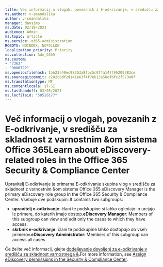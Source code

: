 ```yaml
---
title: Več informacij o vlogah, povezanih z E-odkrivanje, v središču za skladnost z varnostnim &om sistema Office 365
ms.author: v-smandalika
author: v-smandalika
manager: dansimp
ms.date: 02/19/2021
audience: Admin
ms.topic: article
ms.service: o365-administration
ROBOTS: NOINDEX, NOFOLLOW
localization_priority: Priority
ms.collection: Adm_O365
ms.custom:
- "7363"
- "9000722"
ms.openlocfilehash: 1bb21a40ec98353a8fbc5c074a147f96209383ce
ms.sourcegitcommit: c202c0df2d141e63f4f7eb13a56efbfc2f57348f
ms.translationtype: MT
ms.contentlocale: sl-SI
ms.lasthandoff: 03/05/2021
ms.locfileid: "50526177"
---
```

# <a name="learn-about-ediscovery-related-roles-in-the-office-365-security--compliance-center"></a><span data-ttu-id="844b6-102">Več informacij o vlogah, povezanih z E-odkrivanje, v središču za skladnost z varnostnim &om sistema Office 365</span><span class="sxs-lookup"><span data-stu-id="844b6-102">Learn about eDiscovery-related roles in the Office 365 Security & Compliance Center</span></span>

<span data-ttu-id="844b6-103">Upravitelj E-odkrivanje je primarna E-odkrivanje skupina vlog v središču za skladnost z varnostnim &om sistema Office 365.</span><span class="sxs-lookup"><span data-stu-id="844b6-103">eDiscovery Manager is the primary eDiscovery role group in the Office 365 Security & Compliance Center.</span></span> <span data-ttu-id="844b6-104">Vsebuje dve podskupini:</span><span class="sxs-lookup"><span data-stu-id="844b6-104">It contains two subgroups:</span></span>

- <span data-ttu-id="844b6-105">**upravitelj e-odkrivanje**: člani te podskupine si lahko ogledajo in urejajo le primere, do katerih imajo dostop.</span><span class="sxs-lookup"><span data-stu-id="844b6-105">**eDiscovery Manager**: Members of this subgroup can view and edit only the cases to which they have access.</span></span>
- <span data-ttu-id="844b6-106">**skrbnik e-odkrivanje**: člani te podskupine lahko dostopajo do vseh primerov.</span><span class="sxs-lookup"><span data-stu-id="844b6-106">**eDiscovery Administrator**: Members of this subgroup can access all cases.</span></span>

<span data-ttu-id="844b6-107">Če želite več informacij, glejte [dodeljevanje dovoljenj za e-odkrivanje v središču za skladnost varnostnega &](https://docs.microsoft.com/microsoft-365/compliance/assign-ediscovery-permissions).</span><span class="sxs-lookup"><span data-stu-id="844b6-107">For more information, see [Assign eDiscovery permissions in the Security & Compliance Center](https://docs.microsoft.com/microsoft-365/compliance/assign-ediscovery-permissions).</span></span>